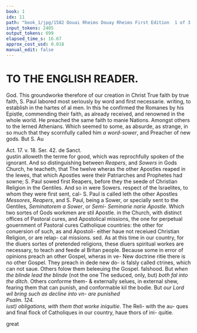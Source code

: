 ```yaml
---
book: 1
idx: 11
path: "book_1/jpg/1582 Douai Rheims Douay Rheims First Edition  1 of 3 1609 Old Testament.pdf-11.jpg"
input_tokens: 2405
output_tokens: 699
elapsed_time_s: 16.67
approx_cost_usd: 0.018
manual_edit: false
---
```

# TO THE ENGLISH READER.

God. This groundworke therefore of our creation in Christ True faith by true faith, S. Paul labored most seriously by word and first necessarie. writing, to establish in the hartes of al men. In this he confirmed the Romanes by his Epistle, commending their faith, as already received, and renowned in the whole world. He preached the same faith to manie Nations. Amongst others to the lerned Athenians. Which seemed to some, as absurde, as strange, in so much that they scornfully called him *a word-sower*, and Preacher of new gods. But S. Au<aside>Act. 17. v. 18. Ser. 42. de Sanct.</aside>gustin alloweth the terme for good, which was reprochfully spoken of the ignorant. And so distinguishing between *Reapers*, and *Sowers* in Gods Church, he teacheth, that The twelve wheras the other Apostles reaped in the Iewes, that which Apostles were their Patriarches and Prophetes had sowne; S. Paul sowed first Reapers, before they the seede of Christian Religion in the Gentiles. And so in were Sowers. respect of the Israelites, to whom they were first sent, cal- S. Paul is called leth the other Apostles *Messores*, *Reapers*, and S. Paul, being a Sower, or specially sent to the Gentiles, *Seminatorem a Sower*, or *Semi- Seminarie narie Apostle*. Which two sortes of Gods workmen are stil Apostle. in the Church, with distinct offices of Pastoral cures, and Apostolical missions, the one for perpetual gouernment of Pastoral cures Catholique countries: the other for conuersion of such, as and Apostoli- either haue not receiued Christian Religion, or are relap- cal missions. sed. As at this time in our country, for the diuers sortes of pretended religions, these diuers spiritual workes are necessary, to teach and feede al Britan people. Because some in error of opinions preach an other Gospel, wheras in ve- New doctrine ritie there is no other Gospel. They preach in dede new do- is falsly called ctrines, which can not saue. Others folow them beleeuing the Gospel. falshood. But *when the blinde lead the blinde* (not the one The seduced, only, but) *both fal into the ditch*. Others conforme them- & externally selues, in external shew, fearing them that can punish, and conformable kil the bodie. But *our Lord wil bring such as decline into vn- are punished <aside>Psalm. 124.</aside>iust) obligations, with them that worke iniquitie*. The Reli- with the au- ques and final flock of Catholiques in our country, haue thors of ini- quitie.

great